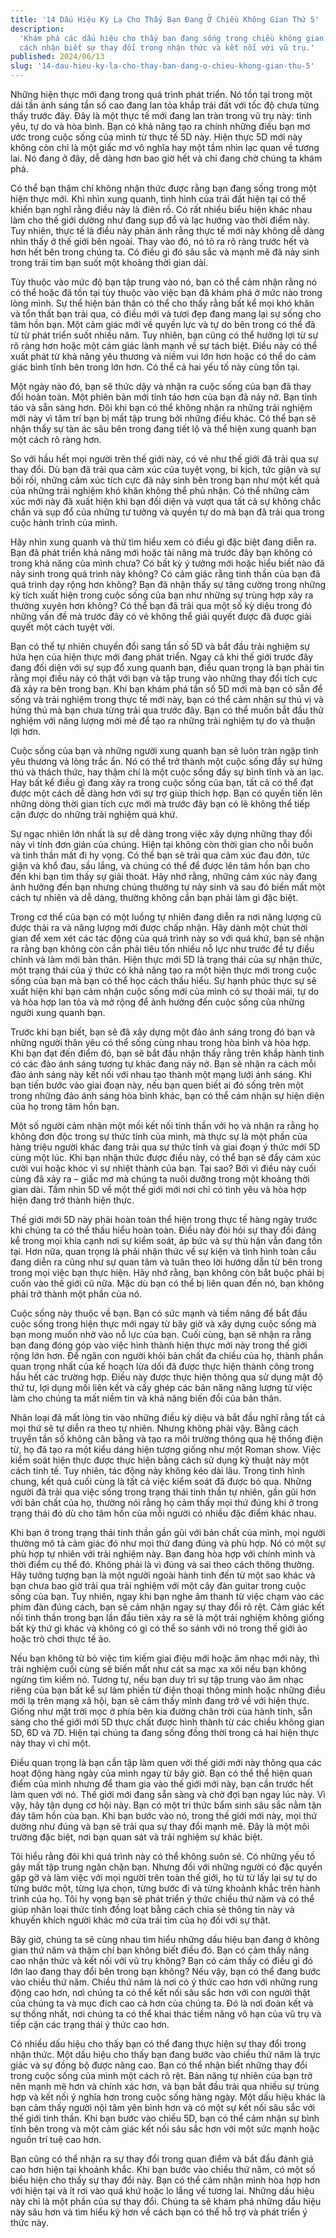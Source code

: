 ```yaml
---
title: '14 Dấu Hiệu Kỳ Lạ Cho Thấy Bạn Đang Ở Chiều Không Gian Thứ 5'
description:
  'Khám phá các dấu hiệu cho thấy bạn đang sống trong chiều không gian thứ 5 và
  cách nhận biết sự thay đổi trong nhận thức và kết nối với vũ trụ.'
published: 2024/06/13
slug: '14-dau-hieu-ky-la-cho-thay-ban-dang-o-chieu-khong-gian-thu-5'
---
```


Những hiện thực mới đang trong quá trình phát triển. Nó tồn tại trong một dải
tần ánh sáng tần số cao đang lan tỏa khắp trái đất với tốc độ chưa từng thấy
trước đây. Đây là một thực tế mới đang lan tràn trong vũ trụ này: tình yêu, tự
do và hòa bình. Bạn có khả năng tạo ra chính những điều bạn mơ ước trong cuộc
sống của mình từ thực tế 5D này. Hiện thực 5D mới này không còn chỉ là một giấc
mơ vô nghĩa hay một tầm nhìn lạc quan về tương lai. Nó đang ở đây, dễ dàng hơn
bao giờ hết và chỉ đang chờ chúng ta khám phá.

Có thể bạn thậm chí không nhận thức được rằng bạn đang sống trong một hiện thực
mới. Khi nhìn xung quanh, tình hình của trái đất hiện tại có thể khiến bạn nghĩ
rằng điều này là điên rồ. Có rất nhiều biểu hiện khác nhau làm cho thế giới
dường như đang sụp đổ và lạc hướng vào thời điểm này. Tuy nhiên, thực tế là điều
này phản ánh rằng thực tế mới này không dễ dàng nhìn thấy ở thế giới bên ngoài.
Thay vào đó, nó tỏ ra rõ ràng trước hết và hơn hết bên trong chúng ta. Có điều
gì đó sâu sắc và mạnh mẽ đã nảy sinh trong trái tim bạn suốt một khoảng thời
gian dài.

Tùy thuộc vào mức độ bạn tập trung vào nó, bạn có thể cảm nhận rằng nó có thể
hoặc đã tồn tại tùy thuộc vào việc bạn đã khám phá ở mức nào trong lòng mình. Sự
thể hiện bản thân có thể cho thấy rằng bất kể mọi khó khăn và tổn thất bạn trải
qua, có điều mới và tươi đẹp đang mang lại sự sống cho tâm hồn bạn. Một cảm giác
mới về quyền lực và tự do bên trong có thể đã từ từ phát triển suốt nhiều năm.
Tuy nhiên, bạn cũng có thể hưởng lợi từ sự rõ ràng hơn hoặc một cảm giác lành
mạnh về sự tách biệt. Điều này có thể xuất phát từ khả năng yêu thương và niềm
vui lớn hơn hoặc có thể do cảm giác bình tĩnh bên trong lớn hơn. Có thể cả hai
yếu tố này cùng tồn tại.

Một ngày nào đó, bạn sẽ thức dậy và nhận ra cuộc sống của bạn đã thay đổi hoàn
toàn. Một phiên bản mới tỉnh táo hơn của bạn đã nảy nở. Bạn tỉnh táo và sẵn sàng
hơn. Đôi khi bạn có thể không nhận ra những trải nghiệm mới này vì tâm trí bạn
bị mất tập trung bởi những điều khác. Có thể bạn sẽ nhận thấy sự tàn ác sâu bên
trong đang tiết lộ và thể hiện xung quanh bạn một cách rõ ràng hơn.

So với hầu hết mọi người trên thế giới này, có vẻ như thế giới đã trải qua sự
thay đổi. Dù bạn đã trải qua cảm xúc của tuyệt vọng, bi kịch, tức giận và sự bối
rối, những cảm xúc tích cực đã nảy sinh bên trong bạn như một kết quả của những
trải nghiệm khó khăn không thể phủ nhận. Có thể những cảm xúc mới này đã xuất
hiện khi bạn đối diện và vượt qua tất cả sự không chắc chắn và sụp đổ của những
tư tưởng và quyền tự do mà bạn đã trải qua trong cuộc hành trình của mình.

Hãy nhìn xung quanh và thử tìm hiểu xem có điều gì đặc biệt đang diễn ra. Bạn đã
phát triển khả năng mới hoặc tài năng mà trước đây bạn không có trong khả năng
của mình chưa? Có bất kỳ ý tưởng mới hoặc hiểu biết nào đã nảy sinh trong quá
trình này không? Có cảm giác rằng tinh thần của bạn đã quá trình dạy rộng hơn
không? Bạn đã nhận thấy sự tăng cường trong những kỳ tích xuất hiện trong cuộc
sống của bạn như những sự trùng hợp xảy ra thường xuyên hơn không? Có thể bạn đã
trải qua một số kỳ diệu trong đó những vấn đề mà trước đây có vẻ không thể giải
quyết được đã được giải quyết một cách tuyệt vời.

Bạn có thể tự nhiên chuyển đổi sang tần số 5D và bắt đầu trải nghiệm sự hứa hẹn
của hiện thực mới đang phát triển. Ngay cả khi thế giới trước đây đang đối diện
với sự sụp đổ xung quanh bạn, điều quan trọng là bạn phải tin rằng mọi điều này
có thật với bạn và tập trung vào những thay đổi tích cực đã xảy ra bên trong
bạn. Khi bạn khám phá tần số 5D mới mà bạn có sẵn để sống và trải nghiệm trong
thực tế mới này, bạn có thể cảm nhận sự thú vị và hứng thú mà bạn chưa từng trải
qua trước đây. Bạn có thể muốn bắt đầu thử nghiệm với năng lượng mới mẻ để tạo
ra những trải nghiệm tự do và thuận lợi hơn.

Cuộc sống của bạn và những người xung quanh bạn sẽ luôn tràn ngập tình yêu
thương và lòng trắc ẩn. Nó có thể trở thành một cuộc sống đầy sự hứng thú và
thách thức, hay thậm chí là một cuộc sống đầy sự bình tĩnh và an lạc. Hay bất kể
điều gì đang xảy ra trong cuộc sống của bạn, tất cả có thể đạt được một cách dễ
dàng hơn với sự trợ giúp thích hợp. Bạn có quyền tiến lên những dòng thời gian
tích cực mới mà trước đây bạn có lẽ không thể tiếp cận được do những trải nghiệm
quá khứ.

Sự ngạc nhiên lớn nhất là sự dễ dàng trong việc xây dựng những thay đổi này vì
tính đơn giản của chúng. Hiện tại không còn thời gian cho nỗi buồn và tinh thần
mất đi hy vọng. Có thể bạn sẽ trải qua cảm xúc đau đớn, tức giận và khổ đau, sầu
lắng, và chúng có thể để được lên tâm hồn bạn cho đến khi bạn tìm thấy sự giải
thoát. Hãy nhớ rằng, những cảm xúc này đang ảnh hưởng đến bạn nhưng chúng thường
tự nảy sinh và sau đó biến mất một cách tự nhiên và dễ dàng, thường không cần
bạn phải làm gì đặc biệt.

Trong cơ thể của bạn có một luồng tự nhiên đang diễn ra nơi năng lượng cũ được
thải ra và năng lượng mới được chấp nhận. Hãy dành một chút thời gian để xem xét
các tác động của quá trình này so với quá khứ, bạn sẽ nhận ra rằng bạn không còn
cần phải tiêu tốn nhiều nỗ lực như trước để tự điều chỉnh và làm mới bản thân.
Hiện thực mới 5D là trạng thái của sự nhận thức, một trạng thái của ý thức có
khả năng tạo ra một hiện thực mới trong cuộc sống của bạn mà bạn có thể học cách
thấu hiểu. Sự hạnh phúc thực sự sẽ xuất hiện khi bạn cảm nhận cuộc sống mới của
mình có sự thoải mái, tự do và hòa hợp lan tỏa và mở rộng để ảnh hưởng đến cuộc
sống của những người xung quanh bạn.

Trước khi bạn biết, bạn sẽ đã xây dựng một đảo ánh sáng trong đó bạn và những
người thân yêu có thể sống cùng nhau trong hòa bình và hòa hợp. Khi bạn đạt đến
điểm đó, bạn sẽ bắt đầu nhận thấy rằng trên khắp hành tinh có các đảo ánh sáng
tương tự khác đang nảy nở. Bạn sẽ nhận ra cách mỗi đảo ánh sáng này kết nối với
nhau tạo thành một mạng lưới ánh sáng. Khi bạn tiến bước vào giai đoạn này, nếu
bạn quen biết ai đó sống trên một trong những đảo ánh sáng hòa bình khác, bạn có
thể cảm nhận sự hiện diện của họ trong tâm hồn bạn.

Một số người cảm nhận một mối kết nối tinh thần với họ và nhận ra rằng họ không
đơn độc trong sự thức tỉnh của mình, mà thực sự là một phần của hàng triệu người
khác đang trải qua sự thức tỉnh và giai đoạn ý thức mới 5D cùng một lúc. Khi bạn
nhận thức được điều này, có thể bạn sẽ đẩy cảm xúc cười vui hoặc khóc vì sự
nhiệt thành của bạn. Tại sao? Bởi vì điều này cuối cùng đã xảy ra – giấc mơ mà
chúng ta nuôi dưỡng trong một khoảng thời gian dài. Tầm nhìn 5D về một thế giới
mới nơi chỉ có tình yêu và hòa hợp hiện đang trở thành hiện thực.

Thế giới mới 5D này phải hoàn toàn thể hiện trong thực tế hàng ngày trước khi
chúng ta có thể thấu hiểu hoàn toàn. Điều này đòi hỏi sự thay đổi đáng kể trong
mọi khía cạnh nơi sự kiểm soát, áp bức và sự thù hận vẫn đang tồn tại. Hơn nữa,
quan trọng là phải nhận thức về sự kiện và tình hình toàn cầu đang diễn ra cũng
như sự quan tâm và tuân theo lời hướng dẫn từ bên trong trong mọi việc bạn thực
hiện. Hãy nhớ rằng, bạn không còn bắt buộc phải bị cuốn vào thế giới cũ nữa. Mặc
dù bạn có thể bị liên quan đến nó, bạn không phải trở thành một phần của nó.

Cuộc sống này thuộc về bạn. Bạn có sức mạnh và tiềm năng để bắt đầu cuộc sống
trong hiện thực mới ngay từ bây giờ và xây dựng cuộc sống mà bạn mong muốn nhờ
vào nỗ lực của bạn. Cuối cùng, bạn sẽ nhận ra rằng bạn đang đóng góp vào việc
hình thành hiện thực mới này trong thế giới rộng lớn hơn. Để ngăn con người khỏi
bản chất đa chiều của họ, thành phần quan trọng nhất của kế hoạch lừa dối đã
được thực hiện thành công trong hầu hết các trường hợp. Điều này được thực hiện
thông qua sử dụng mật độ thứ tư, lợi dụng mối liên kết và cấy ghép các bản năng
năng lượng từ việc làm cho chúng ta mất niềm tin và khả năng biến đổi của bản
thân.

Nhân loại đã mất lòng tin vào những điều kỳ diệu và bắt đầu nghĩ rằng tất cả mọi
thứ sẽ tự diễn ra theo tự nhiên. Nhưng không phải vậy. Bằng cách truyền tần số
không cân bằng và tạo ra môi trường thông qua hệ thống điện từ, họ đã tạo ra một
kiểu dáng hiện tượng giống như một Roman show. Việc kiểm soát hiện thực được
thực hiện bằng cách sử dụng kỹ thuật này một cách tinh tế. Tuy nhiên, tác động
này không kéo dài lâu. Trong tình hình chung, kết quả cuối cùng là tất cả việc
kiểm soát đã được bỏ qua. Những người đã trải qua việc sống trong trạng thái
tinh thần tự nhiên, gần gũi hơn với bản chất của họ, thường nói rằng họ cảm thấy
mọi thứ đúng khi ở trong trạng thái đó dù cho tâm hồn của mỗi người có nhiều đặc
điểm khác nhau.

Khi bạn ở trong trạng thái tinh thần gần gũi với bản chất của mình, mọi người
thường mô tả cảm giác đó như mọi thứ đang đúng và phù hợp. Nó có một sự phù hợp
tự nhiên với trải nghiệm này. Bạn đang hòa hợp với chính mình và thời điểm cụ
thể đó. Không phải là vì đúng và sai theo cách thông thường. Hãy tưởng tượng bạn
là một người ngoài hành tinh đến từ một sao khác và bạn chưa bao giờ trải qua
trải nghiệm với một cây đàn guitar trong cuộc sống của bạn. Tuy nhiên, ngay khi
bạn nghe âm thanh từ việc chạm vào các phím đàn đúng cách, bạn sẽ cảm nhận ngay
sự thay đổi rõ rệt. Cảm giác kết nối tinh thần trong bạn lần đầu tiên xảy ra sẽ
là một trải nghiệm không giống bất kỳ thứ gì khác và không có gì có thể so sánh
với nó trong thế giới ảo hoặc trò chơi thực tế ảo.

Nếu bạn không từ bỏ việc tìm kiếm giai điệu mới hoặc âm nhạc mới này, thì trải
nghiệm cuối cùng sẽ biến mất như cát sa mạc xa xôi nếu bạn không ngừng tìm kiếm
nó. Tương tự, nếu bạn duy trì sự tập trung vào âm nhạc riêng của bạn bất kể sự
làm phiền từ điện thoại thông minh hoặc những điều mới lạ trên mạng xã hội, bạn
sẽ cảm thấy mình đang trở về với hiện thực. Giống như mặt trời mọc ở phía bên
kia đường chân trời của hành tinh, sẵn sàng cho thế giới mới 5D thực chất được
hình thành từ các chiều không gian 5D, 6D và 7D. Hiện tại chúng ta đang sống
đồng thời trong cả hai hiện thực này thay vì chỉ một.

Điều quan trọng là bạn cần tập làm quen với thế giới mới này thông qua các hoạt
động hàng ngày của mình ngay từ bây giờ. Bạn có thể thể hiện quan điểm của mình
nhưng để tham gia vào thế giới mới này, bạn cần trước hết làm quen với nó. Thế
giới mới đang sẵn sàng và chờ đợi bạn ngay lúc này. Vì vậy, hãy tận dụng cơ hội
này. Bạn có một tri thức bẩm sinh sâu sắc nằm tận đáy tâm hồn của bạn. Khi bạn
bước vào nó, trong thế giới mới này, mọi thứ dường như đúng và bạn sẽ trải qua
sự thay đổi mạnh mẽ. Đây là một môi trường đặc biệt, nơi bạn quan sát và trải
nghiệm sự khác biệt.

Tôi hiểu rằng đôi khi quá trình này có thể không suôn sẻ. Có những yếu tố gây
mất tập trung ngăn chặn bạn. Nhưng đối với những người có đặc quyền gặp gỡ và
làm việc với mọi người trên toàn thế giới, họ từ từ lấy lại sự tự do từng bước
một, từng lựa chọn, từng bước đi và từng khoảnh khắc trên hành trình của họ. Tôi
hy vọng bạn sẽ phát triển ý thức chiều thứ năm và có thể giúp nhân loại thức
tỉnh đồng loạt bằng cách chia sẻ thông tin này và khuyến khích người khác mở cửa
trái tim của họ đối với sự thật.

Bây giờ, chúng ta sẽ cùng nhau tìm hiểu những dấu hiệu bạn đang ở không gian thứ
năm và thậm chí bạn không biết điều đó. Bạn có cảm thấy nâng cao nhận thức và
kết nối với vũ trụ không? Bạn có cảm thấy có điều gì đó lớn lao đang thay đổi
bên trong bạn không? Nếu vậy, bạn có thể đang bước vào chiều thứ năm. Chiều thứ
năm là nơi có ý thức cao hơn với những rung động cao hơn, nơi chúng ta có thể
kết nối sâu sắc hơn với con người thật của chúng ta và mục đích cao cả hơn của
chúng ta. Đó là nơi đoàn kết và sự thống nhất, nơi chúng ta có thể khai thác
tiềm năng vô hạn của vũ trụ và tiếp cận các trạng thái ý thức cao hơn.

Có nhiều dấu hiệu cho thấy bạn có thể đang thực hiện sự thay đổi trong nhận
thức. Một dấu hiệu cho thấy bạn đang bước vào chiều thứ năm là trực giác và sự
đồng bộ được nâng cao. Bạn có thể nhận biết những thay đổi trong cuộc sống của
mình một cách rõ rệt. Bản năng tự nhiên của bạn trở nên mạnh mẽ hơn và chính xác
hơn, và bạn bắt đầu trải qua nhiều sự trùng hợp và kết nối ý nghĩa hơn trong
cuộc sống hàng ngày. Một dấu hiệu khác là bạn cảm thấy người nội tâm yên bình
hơn và có một sự kết nối sâu sắc với thế giới tinh thần. Khi bạn bước vào chiều
5D, bạn có thể cảm nhận sự bình tĩnh bên trong và một cảm giác kết nối sâu sắc
hơn với một sức mạnh hoặc nguồn trí tuệ cao hơn.

Bạn cũng có thể nhận ra sự thay đổi trong quan điểm và bắt đầu đánh giá cao hơn
hiện tại khoảnh khắc. Khi bạn bước vào chiều thứ năm, có một số biểu hiện cho
thấy sự thay đổi này. Bạn có thể cảm nhận mình hòa hợp hơn với hiện tại và ít
rơi vào quá khứ hoặc lo lắng về tương lai. Những dấu hiệu này chỉ là một phần
của sự thay đổi. Chúng ta sẽ khám phá những dấu hiệu này sâu hơn và tìm hiểu kỹ
hơn về cách bạn có thể hỗ trợ và phát triển ý thức này.
